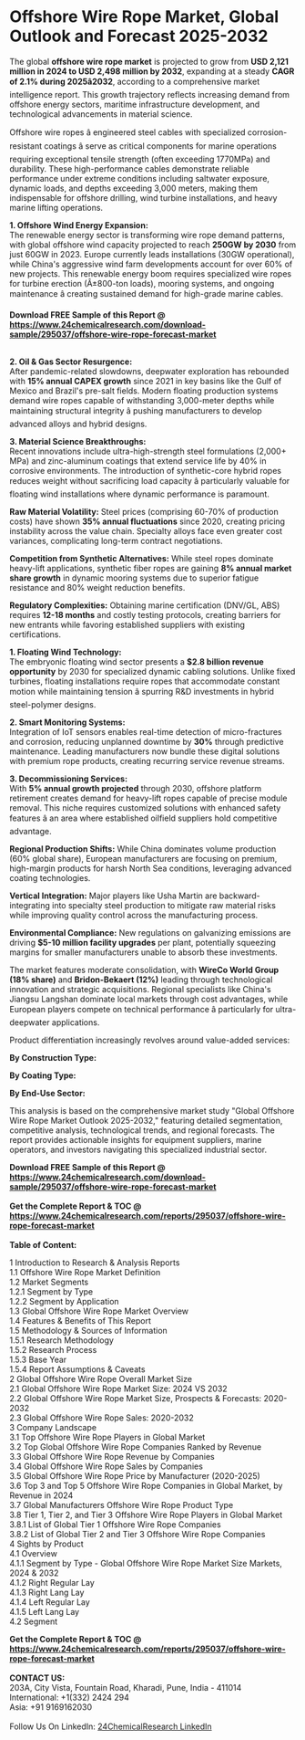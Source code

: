 <h1>Offshore Wire Rope Market, Global Outlook and Forecast 2025-2032</h1><p>The global <strong>offshore wire rope market</strong> is projected to grow from <strong>USD 2,121 million in 2024 to USD 2,498 million by 2032</strong>, expanding at a steady <strong>CAGR of 2.1% during 2025â2032</strong>, according to a comprehensive market intelligence report. This growth trajectory reflects increasing demand from offshore energy sectors, maritime infrastructure development, and technological advancements in material science.</p><p>Offshore wire ropes â engineered steel cables with specialized corrosion-resistant coatings â serve as critical components for marine operations requiring exceptional tensile strength (often exceeding 1770MPa) and durability. These high-performance cables demonstrate reliable performance under extreme conditions including saltwater exposure, dynamic loads, and depths exceeding 3,000 meters, making them indispensable for offshore drilling, wind turbine installations, and heavy marine lifting operations.</p><p><strong>1. Offshore Wind Energy Expansion:</strong><br>
The renewable energy sector is transforming wire rope demand patterns, with global offshore wind capacity projected to reach <strong>250GW by 2030</strong> from just 60GW in 2023. Europe currently leads installations (30GW operational), while China's aggressive wind farm developments account for over 60% of new projects. This renewable energy boom requires specialized wire ropes for turbine erection (Â±800-ton loads), mooring systems, and ongoing maintenance â creating sustained demand for high-grade marine cables.</p><div><b>Download FREE Sample of this Report @ 
            <a href="https://www.24chemicalresearch.com/download-sample/295037/offshore-wire-rope-forecast-market">
            https://www.24chemicalresearch.com/download-sample/295037/offshore-wire-rope-forecast-market</a></b></div><br><p><strong>2. Oil &amp; Gas Sector Resurgence:</strong><br>
After pandemic-related slowdowns, deepwater exploration has rebounded with <strong>15% annual CAPEX growth</strong> since 2021 in key basins like the Gulf of Mexico and Brazil's pre-salt fields. Modern floating production systems demand wire ropes capable of withstanding 3,000-meter depths while maintaining structural integrity â pushing manufacturers to develop advanced alloys and hybrid designs.</p><p><strong>3. Material Science Breakthroughs:</strong><br>
Recent innovations include ultra-high-strength steel formulations (2,000+ MPa) and zinc-aluminum coatings that extend service life by 40% in corrosive environments. The introduction of synthetic-core hybrid ropes reduces weight without sacrificing load capacity â particularly valuable for floating wind installations where dynamic performance is paramount.</p><p><strong>Raw Material Volatility:</strong> Steel prices (comprising 60-70% of production costs) have shown <strong>35% annual fluctuations</strong> since 2020, creating pricing instability across the value chain. Specialty alloys face even greater cost variances, complicating long-term contract negotiations.</p><p><strong>Competition from Synthetic Alternatives:</strong> While steel ropes dominate heavy-lift applications, synthetic fiber ropes are gaining <strong>8% annual market share growth</strong> in dynamic mooring systems due to superior fatigue resistance and 80% weight reduction benefits.</p><p><strong>Regulatory Complexities:</strong> Obtaining marine certification (DNV/GL, ABS) requires <strong>12-18 months</strong> and costly testing protocols, creating barriers for new entrants while favoring established suppliers with existing certifications.</p><p><strong>1. Floating Wind Technology:</strong><br>
The embryonic floating wind sector presents a <strong>$2.8 billion revenue opportunity</strong> by 2030 for specialized dynamic cabling solutions. Unlike fixed turbines, floating installations require ropes that accommodate constant motion while maintaining tension â spurring R&amp;D investments in hybrid steel-polymer designs.</p><p><strong>2. Smart Monitoring Systems:</strong><br>
Integration of IoT sensors enables real-time detection of micro-fractures and corrosion, reducing unplanned downtime by <strong>30%</strong> through predictive maintenance. Leading manufacturers now bundle these digital solutions with premium rope products, creating recurring service revenue streams.</p><p><strong>3. Decommissioning Services:</strong><br>
With <strong>5% annual growth projected</strong> through 2030, offshore platform retirement creates demand for heavy-lift ropes capable of precise module removal. This niche requires customized solutions with enhanced safety features â an area where established oilfield suppliers hold competitive advantage.</p><p><strong>Regional Production Shifts:</strong> While China dominates volume production (60% global share), European manufacturers are focusing on premium, high-margin products for harsh North Sea conditions, leveraging advanced coating technologies.</p><p><strong>Vertical Integration:</strong> Major players like Usha Martin are backward-integrating into specialty steel production to mitigate raw material risks while improving quality control across the manufacturing process.</p><p><strong>Environmental Compliance:</strong> New regulations on galvanizing emissions are driving <strong>$5-10 million facility upgrades</strong> per plant, potentially squeezing margins for smaller manufacturers unable to absorb these investments.</p><p>The market features moderate consolidation, with <strong>WireCo World Group (18% share)</strong> and <strong>Bridon-Bekaert (12%)</strong> leading through technological innovation and strategic acquisitions. Regional specialists like China's Jiangsu Langshan dominate local markets through cost advantages, while European players compete on technical performance â particularly for ultra-deepwater applications.</p><p>Product differentiation increasingly revolves around value-added services:
    </p><p><strong>By Construction Type:</strong></p><p><strong>By Coating Type:</strong></p><p><strong>By End-Use Sector:</strong></p><p>This analysis is based on the comprehensive market study "Global Offshore Wire Rope Market Outlook 2025-2032," featuring detailed segmentation, competitive analysis, technological trends, and regional forecasts. The report provides actionable insights for equipment suppliers, marine operators, and investors navigating this specialized industrial sector.</p><div><b>Download FREE Sample of this Report @ 
            <a href="https://www.24chemicalresearch.com/download-sample/295037/offshore-wire-rope-forecast-market">
            https://www.24chemicalresearch.com/download-sample/295037/offshore-wire-rope-forecast-market</a></b></div><br><div><b>Get the Complete Report & TOC @ 
            <a href="https://www.24chemicalresearch.com/reports/295037/offshore-wire-rope-forecast-market">
            https://www.24chemicalresearch.com/reports/295037/offshore-wire-rope-forecast-market</a></b></div><br>
            <b>Table of Content:</b><p>1 Introduction to Research & Analysis Reports<br />
 1.1 Offshore Wire Rope Market Definition<br />
 1.2 Market Segments<br />
 1.2.1 Segment by Type<br />
 1.2.2 Segment by Application<br />
 1.3 Global Offshore Wire Rope Market Overview<br />
 1.4 Features & Benefits of This Report<br />
 1.5 Methodology & Sources of Information<br />
 1.5.1 Research Methodology<br />
 1.5.2 Research Process<br />
 1.5.3 Base Year<br />
 1.5.4 Report Assumptions & Caveats<br />
2 Global Offshore Wire Rope Overall Market Size<br />
 2.1 Global Offshore Wire Rope Market Size: 2024 VS 2032<br />
 2.2 Global Offshore Wire Rope Market Size, Prospects & Forecasts: 2020-2032<br />
 2.3 Global Offshore Wire Rope Sales: 2020-2032<br />
3 Company Landscape<br />
 3.1 Top Offshore Wire Rope Players in Global Market<br />
 3.2 Top Global Offshore Wire Rope Companies Ranked by Revenue<br />
 3.3 Global Offshore Wire Rope Revenue by Companies<br />
 3.4 Global Offshore Wire Rope Sales by Companies<br />
 3.5 Global Offshore Wire Rope Price by Manufacturer (2020-2025)<br />
 3.6 Top 3 and Top 5 Offshore Wire Rope Companies in Global Market, by Revenue in 2024<br />
 3.7 Global Manufacturers Offshore Wire Rope Product Type<br />
 3.8 Tier 1, Tier 2, and Tier 3 Offshore Wire Rope Players in Global Market<br />
 3.8.1 List of Global Tier 1 Offshore Wire Rope Companies<br />
 3.8.2 List of Global Tier 2 and Tier 3 Offshore Wire Rope Companies<br />
4 Sights by Product<br />
 4.1 Overview<br />
 4.1.1 Segment by Type - Global Offshore Wire Rope Market Size Markets, 2024 & 2032<br />
 4.1.2 Right Regular Lay<br />
 4.1.3 Right Lang Lay<br />
 4.1.4 Left Regular Lay<br />
 4.1.5 Left Lang Lay<br />
 4.2 Segment </p><div><b>Get the Complete Report & TOC @ 
            <a href="https://www.24chemicalresearch.com/reports/295037/offshore-wire-rope-forecast-market">
            https://www.24chemicalresearch.com/reports/295037/offshore-wire-rope-forecast-market</a></b></div><br><b>CONTACT US:</b><br>
            203A, City Vista, Fountain Road, Kharadi, Pune, India - 411014<br>
            International: +1(332) 2424 294<br>
            Asia: +91 9169162030 <br><br>
            Follow Us On LinkedIn: <a href="https://www.linkedin.com/company/24chemicalresearch/">24ChemicalResearch LinkedIn</a>
